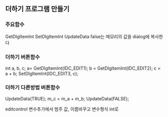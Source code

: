 ## 더하기 프로그램 만들기
### 주요함수

GetDlgItemInt
SetDlgItemInt
UpdateData false는 메모리의 값을 dialog에 복사한다

### 더하기 버튼함수

int a, b, c;
a= GetDlgItemInt(IDC_EDIT1);
b = GetDlgItemInt(IDC_EDIT2);
c = a + b;
SetDlgItemInt(IDC_EDIT3, c);

### 더하기 다른방법 버튼함수

UpdateData(TRUE);
m_c = m_a + m_b;
UpdateData(FALSE);

editcontrol 변수추가에서 범주 값, 이름바꾸고 변수형식 int로
